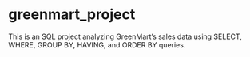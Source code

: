 # greenmart_project
This is an SQL project analyzing GreenMart’s sales data using SELECT, WHERE, GROUP BY, HAVING, and ORDER BY queries.
